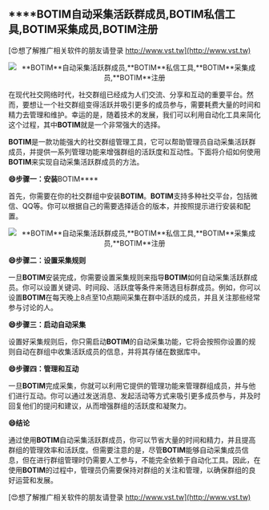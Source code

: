 ## ****BOTIM**自动采集活跃群成员,**BOTIM**私信工具,**BOTIM**采集成员,**BOTIM**注册**

[😍想了解推广相关软件的朋友请登录 http://www.vst.tw](http://www.vst.tw)

 <center><img src="https://vst.tw/MP4/tuiguang/png/6.png" alt="**BOTIM**自动采集活跃群成员,**BOTIM**私信工具,**BOTIM**采集成员,**BOTIM**注册"></center>

在现代社交网络时代，社交群组已经成为人们交流、分享和互动的重要平台。然而，要想让一个社交群组变得活跃并吸引更多的成员参与，需要耗费大量的时间和精力去管理和维护。幸运的是，随着技术的发展，我们可以利用自动化工具来简化这个过程，其中**BOTIM**就是一个非常强大的选择。

**BOTIM**是一款功能强大的社交群组管理工具，它可以帮助管理员自动采集活跃群成员，并提供一系列管理功能来增强群组的活跃度和互动性。下面将介绍如何使用**BOTIM**来实现自动采集活跃群成员的方法。

**😄步骤一：安装**BOTIM****

首先，你需要在你的社交群组中安装**BOTIM**。**BOTIM**支持多种社交平台，包括微信、QQ等。你可以根据自己的需要选择适合的版本，并按照提示进行安装和配置。

 <center><img src="https://vst.tw/MP4/tuiguang/png/0.png" alt="**BOTIM**自动采集活跃群成员,**BOTIM**私信工具,**BOTIM**采集成员,**BOTIM**注册"></center>

**😄步骤二：设置采集规则**

一旦**BOTIM**安装完成，你需要设置采集规则来指导**BOTIM**如何自动采集活跃群成员。你可以设置关键词、时间段、活跃度等条件来筛选目标群成员。例如，你可以设置**BOTIM**在每天晚上8点至10点期间采集在群中活跃的成员，并且关注那些经常参与讨论的人。

**😄步骤三：启动自动采集**

设置好采集规则后，你只需启动**BOTIM**的自动采集功能，它将会按照你设置的规则自动在群组中收集活跃成员的信息，并将其存储在数据库中。

**😄步骤四：管理和互动**

一旦**BOTIM**完成采集，你就可以利用它提供的管理功能来管理群组成员，并与他们进行互动。你可以通过发送消息、发起活动等方式来吸引更多成员参与，并及时回复他们的提问和建议，从而增强群组的活跃度和凝聚力。

**😄结论**

通过使用**BOTIM**自动采集活跃群成员，你可以节省大量的时间和精力，并且提高群组的管理效率和活跃度。但需要注意的是，尽管**BOTIM**能够自动采集成员信息，但在进行群组管理时仍需要人工参与，不能完全依赖于自动化工具。因此，在使用**BOTIM**的过程中，管理员仍需要保持对群组的关注和管理，以确保群组的良好运营和发展。

[😍想了解推广相关软件的朋友请登录 http://www.vst.tw](http://www.vst.tw)



